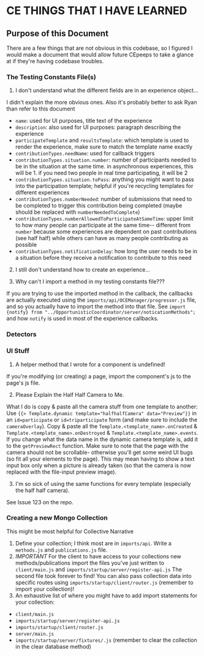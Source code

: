 # CE THINGS THAT I HAVE LEARNED

## Purpose of this Document
There are a few things that are not obvious in this codebase, so I figured I would make a document that would allow future CEpeeps to take a glance at if they're having codebase troubles.

### The Testing Constants File(s)
1. I don't understand what the different fields are in an experience object...

I didn't explain the more obvious ones. Also it's probably better to ask Ryan than refer to this document
- `name`: used for UI purposes, title text of the experience
- `description`: also used for UI purposes: paragraph describing the experience
- `participateTemplate` and `resultsTemplate`: which template is used to render the experience,
make sure to match the template name exactly
- `contributionTypes.needName`: used for callback triggers
- `contributionTypes.situation.number`: number of participants needed to be in the situation at the same time. in asynchronous experiences, this will be 1. if you need two people in real time participating, it will be 2
- `contributionTypes.situation.toPass`: anything you might want to pass into the participation template; helpful if you're recycling templates for different experiences
- `contributionTypes.numberNeeded`: number of submissions that need to be completed to trigger this contribution being completed (maybe should be replaced with `numberNeededToComplete`)
- `contributionTypes.numberAllowedToParticipateAtSameTime`: upper limit to how many people can participate at the same time-- different from `number` because some experiences are dependent on past contributions (see half half) while others can have as many people contributing as possible
- `contributionTypes.notificationDelay`: how long the user needs to be in a situation before they receive a notification to contribute to this need

2. I still don't understand how to create an experience...

3. Why can't I import a method in my testing constants file???

If you are trying to use the imported method in the callback, the
callbacks are actually executed using the `imports/api/OCEManager/progressor.js` file, and so you actually have to import the method into that file. See `import {notify} from "../OpportunisticCoordinator/server/noticationMethods";` and how `notify` is used in most of the experience callbacks.

### Detectors

### UI Stuff
1. A helper method that I wrote for a component is undefined!

If you're modifying (or creating) a page, import the component's js to the page's js file.

2. Please Explain the Half Half Camera to Me.

What I do is copy & paste all the camera stuff from one template to another: Use `{{> Template.dynamic template="halfhalfCamera" data="Preview"}}` in an `id=participate` or `id=triparticipate` form (and make sure to include the `cameraOverlay`). Copy & paste all the  `Template.<template_name>.onCreated` & `Template.<template_name>.onDestroyed` & `Template.<template_name>.events`. If you change what the data name in the dynamic camera template is, add it to the `getPreviewRect` function. Make sure to note that the page with the camera should not be scrollable- otherwise you'll get some weird UI bugs (so fit all your elements to the page). This may mean having to show a text input box only when a picture is already taken (so that the camera is now replaced with the file-input preview image).

3. I'm so sick of using the same functions for every template (especially the half half camera).

See Issue 123 on the repo.

### Creating a new Mongo Collection
This might be most helpful for Collective Narrative
1. Define your collection; I think most are in `imports/api`. Write a `methods.js` and `publications.js` file.
2. *IMPORTANT* For the client to have access to your collections new methods/publications import the files you've just written to `client/main.js` and `imports/startup/server/register-api.js`
The second file took forever to find! You can also pass collection data into specific routes using `imports/startup/client/router.js` (remember to import your collection)!
3. An exhaustive list of where you might have to add import statements for your collection:
- `client/main.js`
- `imports/startup/server/register-api.js`
- `imports/startup/client/router.js`
- `server/main.js`
- `imports/startup/server/fixtures/.js` (remember to clear the collection in the clear database method)
